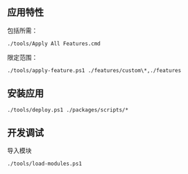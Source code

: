 ## 应用特性

包括所需：

    ./tools/Apply All Features.cmd

限定范围：

    ./tools/apply-feature.ps1 ./features/custom\*,./features

## 安装应用

    ./tools/deploy.ps1 ./packages/scripts/*

## 开发调试

导入模块

    ./tools/load-modules.ps1
